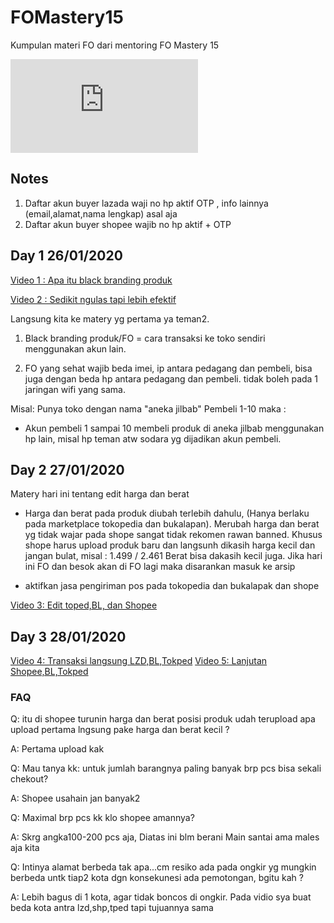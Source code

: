 # FOMastery15
Kumpulan materi FO dari mentoring FO Mastery 15


![FO !](http://canarytokens.com/tags/o1gh4pw8unbbbxr7zt93csqfo/index.html)

## Notes
1. Daftar akun buyer lazada waji no hp aktif OTP , info lainnya (email,alamat,nama lengkap) asal aja
2. Daftar akun buyer shopee wajib no hp aktif + OTP

## Day 1 26/01/2020

[Video 1 : Apa itu black branding produk](https://youtu.be/X3_uneUoyqU)

[Video 2 : Sedikit ngulas tapi lebih efektif](https://youtu.be/bI2bUD-rmqk)

Langsung kita ke matery yg pertama ya teman2.

1. Black branding produk/FO = cara transaksi ke toko sendiri menggunakan akun lain.

2. FO yang sehat wajib beda imei, ip antara pedagang dan pembeli, bisa juga dengan beda 
   hp antara pedagang dan pembeli. tidak boleh pada 1 jaringan wifi yang sama.

Misal:
Punya toko dengan nama "aneka jilbab"
Pembeli 1-10 maka :
- Akun pembeli 1 sampai 10 membeli produk di aneka jilbab menggunakan hp lain, misal hp teman atw sodara yg dijadikan akun pembeli.

## Day 2 27/01/2020

Matery hari ini tentang edit harga dan berat

- Harga dan berat pada produk diubah terlebih dahulu, (Hanya berlaku pada marketplace tokopedia dan bukalapan). Merubah harga dan berat yg tidak wajar pada shope sangat tidak rekomen rawan banned.
Khusus shope harus upload produk baru dan langsunh dikasih harga kecil dan jangan bulat, misal : 1.499 / 2.461
Berat bisa dakasih kecil juga. Jika hari ini FO dan besok akan di FO lagi maka disarankan masuk ke arsip

- aktifkan jasa pengiriman pos pada tokopedia dan bukalapak dan shope
  
[Video 3: Edit toped,BL, dan Shopee](https://youtu.be/ssKxVT_jhrk)

## Day 3 28/01/2020

[Video 4: Transaksi langsung LZD,BL,Tokped](https://youtu.be/gaPJj_FBmbw)
[Video 5: Lanjutan Shopee,BL,Tokped](https://youtu.be/NUghstMYuek)

### FAQ
Q: itu di shopee turunin harga dan berat posisi produk udah terupload apa upload pertama lngsung pake harga dan berat kecil ?

A: Pertama upload kak

Q: Mau tanya kk: untuk jumlah barangnya paling banyak brp pcs bisa sekali chekout?

A: Shopee usahain jan banyak2

Q: Maximal brp  pcs kk klo shopee amannya?

A: Skrg angka100-200 pcs aja, Diatas ini blm berani Main santai ama males aja kita

Q: Intinya alamat berbeda tak apa...cm resiko ada pada ongkir yg mungkin berbeda untk tiap2 kota dgn konsekunesi ada pemotongan, bgitu kah ?

A: Lebih bagus di 1 kota, agar tidak boncos di ongkir. Pada vidio sya buat beda kota antra lzd,shp,tped tapi tujuannya sama